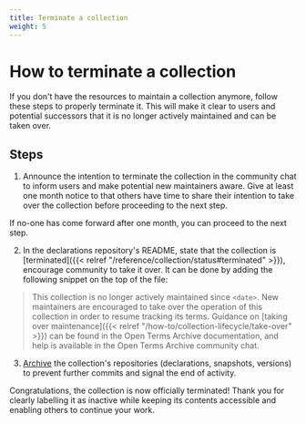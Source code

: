 ```yaml
---
title: Terminate a collection
weight: 5
---
```


# How to terminate a collection

If you don't have the resources to maintain a collection anymore, follow these steps to properly terminate it. This will make it clear to users and potential successors that it is no longer actively maintained and can be taken over.

## Steps

1. Announce the intention to terminate the collection in the community chat to inform users and make potential new maintainers aware. Give at least one month notice to that others have time to share their intention to take over the collection before proceeding to the next step.

If no-one has come forward after one month, you can proceed to the next step.

2. In the declarations repository's README, state that the collection is [terminated]({{< relref "/reference/collection/status#terminated" >}}), encourage community to take it over. It can be done by adding the following snippet on the top of the file:

> This collection is no longer actively maintained since `<date>`. New maintainers are encouraged to take over the operation of this collection in order to resume tracking its terms. Guidance on [taking over maintenance]({{< relref "/how-to/collection-lifecycle/take-over" >}}) can be found in the Open Terms Archive documentation, and help is available in the Open Terms Archive community chat.

3. [Archive](https://docs.github.com/en/repositories/archiving-a-github-repository/archiving-repositories) the collection's repositories (declarations, snapshots, versions) to prevent further commits and signal the end of activity.

Congratulations, the collection is now officially terminated! Thank you for clearly labelling it as inactive while keeping its contents accessible and enabling others to continue your work.

